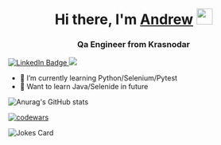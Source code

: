 <h1 align="center">Hi there, I'm <a href="https://andrechizh8.github.io/" target="_blank">Andrew</a> 
<img src="https://github.com/blackcater/blackcater/raw/main/images/Hi.gif" height="32"/></h1>
<h3 align="center">Qa Engineer from Krasnodar </h3>

<a href="https://www.linkedin.com/in/andrew-chizh8/">
    <img src="https://img.shields.io/badge/LinkedIn-blue?style=for-the-badge&logo=linkedin&logoColor=white" alt="LinkedIn Badge"/>
  </a>
   <a href="https://t.me/andrechizh8">
    <img src="https://img.shields.io/badge/Telegramm-blue?style=for-the-badge&logo=telegramm&logoColor=white%22%20alt=%22Telegramm%20Badge%22"/>
  </a>
</div>

- 🌱 I’m currently learning Python/Selenium/Pytest
- 💬 Want to learn Java/Selenide in future

![Anurag's GitHub stats](https://github-readme-stats.vercel.app/api?username=andrechizh8&show_icons=true&theme=radial)

[![codewars](https://www.codewars.com/users/andrechizh8/badges/micro)](https://www.codewars.com/users/username) 

<img src="https://readme-jokes.vercel.app/api" alt="Jokes Card" />
